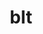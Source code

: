 ---
title: "blt"
layout: cache
categories: [package, v0.22.0]
meta: {"versions": ["0.4.1", "0.5.3", "0.6.2"], "compilers": ["cce@=15.0.1", "gcc@=10.3.0", "gcc@=11.1.0", "gcc@=11.4.0", "gcc@=7.3.1", "gcc@=7.5.0", "gcc@=9.4.0", "oneapi@=2024.0.0"], "oss": ["amzn2", "rhel8", "sle_hpc15", "ubuntu18.04", "ubuntu20.04", "ubuntu22.04"], "platforms": ["linux"], "targets": ["aarch64", "neoverse_n1", "neoverse_v1", "neoverse_v2", "ppc64le", "x86_64_v3", "x86_64_v4", "zen4"], "stacks": ["aws-isc", "aws-isc-aarch64", "data-vis-sdk", "e4s", "e4s-cray-rhel", "e4s-cray-sles", "e4s-neoverse-v2", "e4s-neoverse_v1", "e4s-oneapi", "e4s-power", "e4s-rocm-external", "radiuss", "radiuss-aws", "radiuss-aws-aarch64", "root"], "num_specs": 24, "num_specs_by_stack": {"radiuss-aws-aarch64": 4, "root": 24, "aws-isc-aarch64": 2, "radiuss-aws": 2, "aws-isc": 1, "e4s-cray-rhel": 1, "e4s-cray-sles": 1, "radiuss": 2, "e4s-power": 3, "data-vis-sdk": 2, "e4s-neoverse_v1": 2, "e4s-neoverse-v2": 2, "e4s": 2, "e4s-rocm-external": 2, "e4s-oneapi": 2}}
spec_details: [{"hash": "doqo24rotdodx7b3dpzishvdme42vseb", "compiler": "gcc@=7.3.1", "versions": ["0.5.3"], "os": "amzn2", "platform": "linux", "target": "aarch64", "variants": ["build_system=generic"], "stacks": ["radiuss-aws-aarch64", "root"], "size": "-", "tarball": "https://binaries.spack.io/releases/v0.22.0/build_cache/linux-amzn2-aarch64/gcc-7.3.1/blt-0.5.3/linux-amzn2-aarch64-gcc-7.3.1-blt-0.5.3-doqo24rotdodx7b3dpzishvdme42vseb.spack"}, {"hash": "bmgfzq76oobd6cpo23iwrmwb5uwwcxxv", "compiler": "gcc@=7.3.1", "versions": ["0.6.2"], "os": "amzn2", "platform": "linux", "target": "aarch64", "variants": ["build_system=generic"], "stacks": ["radiuss-aws-aarch64", "root", "aws-isc-aarch64"], "size": "-", "tarball": "https://binaries.spack.io/releases/v0.22.0/build_cache/linux-amzn2-aarch64/gcc-7.3.1/blt-0.6.2/linux-amzn2-aarch64-gcc-7.3.1-blt-0.6.2-bmgfzq76oobd6cpo23iwrmwb5uwwcxxv.spack"}, {"hash": "ovutakik7mmmxc72bxlsawgziqijbdbv", "compiler": "gcc@=7.3.1", "versions": ["0.6.2"], "os": "amzn2", "platform": "linux", "target": "x86_64_v3", "variants": ["build_system=generic"], "stacks": ["radiuss-aws", "root", "aws-isc"], "size": "-", "tarball": "https://binaries.spack.io/releases/v0.22.0/build_cache/linux-amzn2-x86_64_v3/gcc-7.3.1/blt-0.6.2/linux-amzn2-x86_64_v3-gcc-7.3.1-blt-0.6.2-ovutakik7mmmxc72bxlsawgziqijbdbv.spack"}, {"hash": "6ywvpbokygptyqfzugzmicb3z47cz2kw", "compiler": "gcc@=7.3.1", "versions": ["0.5.3"], "os": "amzn2", "platform": "linux", "target": "neoverse_n1", "variants": ["build_system=generic"], "stacks": ["radiuss-aws-aarch64", "root"], "size": "-", "tarball": "https://binaries.spack.io/releases/v0.22.0/build_cache/linux-amzn2-neoverse_n1/gcc-7.3.1/blt-0.5.3/linux-amzn2-neoverse_n1-gcc-7.3.1-blt-0.5.3-6ywvpbokygptyqfzugzmicb3z47cz2kw.spack"}, {"hash": "774xhg36ia2cmxw7wwh44ghmj2li2qy7", "compiler": "gcc@=7.3.1", "versions": ["0.6.2"], "os": "amzn2", "platform": "linux", "target": "neoverse_n1", "variants": ["build_system=generic"], "stacks": ["radiuss-aws-aarch64", "root", "aws-isc-aarch64"], "size": "-", "tarball": "https://binaries.spack.io/releases/v0.22.0/build_cache/linux-amzn2-neoverse_n1/gcc-7.3.1/blt-0.6.2/linux-amzn2-neoverse_n1-gcc-7.3.1-blt-0.6.2-774xhg36ia2cmxw7wwh44ghmj2li2qy7.spack"}, {"hash": "isuzejms6265yojmduqcz7vnaueuxr5v", "compiler": "gcc@=7.3.1", "versions": ["0.5.3"], "os": "amzn2", "platform": "linux", "target": "x86_64_v3", "variants": ["build_system=generic"], "stacks": ["radiuss-aws", "root"], "size": "-", "tarball": "https://binaries.spack.io/releases/v0.22.0/build_cache/linux-amzn2-x86_64_v3/gcc-7.3.1/blt-0.5.3/linux-amzn2-x86_64_v3-gcc-7.3.1-blt-0.5.3-isuzejms6265yojmduqcz7vnaueuxr5v.spack"}, {"hash": "lncotrvazgdagyd5foticvaxahw5pqsm", "compiler": "cce@=15.0.1", "versions": ["0.6.2"], "os": "rhel8", "platform": "linux", "target": "zen4", "variants": ["build_system=generic"], "stacks": ["e4s-cray-rhel", "root"], "size": "-", "tarball": "https://binaries.spack.io/releases/v0.22.0/build_cache/linux-rhel8-zen4/cce-15.0.1/blt-0.6.2/linux-rhel8-zen4-cce-15.0.1-blt-0.6.2-lncotrvazgdagyd5foticvaxahw5pqsm.spack"}, {"hash": "hdamdzxxccy3wdcjcdnos6txxwufr5sz", "compiler": "gcc@=10.3.0", "versions": ["0.6.2"], "os": "sle_hpc15", "platform": "linux", "target": "x86_64_v4", "variants": ["build_system=generic"], "stacks": ["e4s-cray-sles", "root"], "size": "-", "tarball": "https://binaries.spack.io/releases/v0.22.0/build_cache/linux-sle_hpc15-x86_64_v4/gcc-10.3.0/blt-0.6.2/linux-sle_hpc15-x86_64_v4-gcc-10.3.0-blt-0.6.2-hdamdzxxccy3wdcjcdnos6txxwufr5sz.spack"}, {"hash": "mrjqvlazfqpopq7m2vdqyj3loumcaqvh", "compiler": "gcc@=7.5.0", "versions": ["0.5.3"], "os": "ubuntu18.04", "platform": "linux", "target": "x86_64_v3", "variants": ["build_system=generic"], "stacks": ["radiuss", "root"], "size": "-", "tarball": "https://binaries.spack.io/releases/v0.22.0/build_cache/linux-ubuntu18.04-x86_64_v3/gcc-7.5.0/blt-0.5.3/linux-ubuntu18.04-x86_64_v3-gcc-7.5.0-blt-0.5.3-mrjqvlazfqpopq7m2vdqyj3loumcaqvh.spack"}, {"hash": "32rrzlxtuldyt6owcd3efi5cib726xkr", "compiler": "gcc@=7.5.0", "versions": ["0.6.2"], "os": "ubuntu18.04", "platform": "linux", "target": "x86_64_v3", "variants": ["build_system=generic"], "stacks": ["radiuss", "root"], "size": "-", "tarball": "https://binaries.spack.io/releases/v0.22.0/build_cache/linux-ubuntu18.04-x86_64_v3/gcc-7.5.0/blt-0.6.2/linux-ubuntu18.04-x86_64_v3-gcc-7.5.0-blt-0.6.2-32rrzlxtuldyt6owcd3efi5cib726xkr.spack"}, {"hash": "wr2iudkfc5crebnlnsazl2s7okvzj3wj", "compiler": "gcc@=9.4.0", "versions": ["0.5.3"], "os": "ubuntu20.04", "platform": "linux", "target": "ppc64le", "variants": ["build_system=generic"], "stacks": ["e4s-power", "root"], "size": "-", "tarball": "https://binaries.spack.io/releases/v0.22.0/build_cache/linux-ubuntu20.04-ppc64le/gcc-9.4.0/blt-0.5.3/linux-ubuntu20.04-ppc64le-gcc-9.4.0-blt-0.5.3-wr2iudkfc5crebnlnsazl2s7okvzj3wj.spack"}, {"hash": "ime5wze3p3cw7fzkfrnx4sm5erhzh2gr", "compiler": "gcc@=9.4.0", "versions": ["0.6.2"], "os": "ubuntu20.04", "platform": "linux", "target": "ppc64le", "variants": ["build_system=generic"], "stacks": ["e4s-power", "root"], "size": "-", "tarball": "https://binaries.spack.io/releases/v0.22.0/build_cache/linux-ubuntu20.04-ppc64le/gcc-9.4.0/blt-0.6.2/linux-ubuntu20.04-ppc64le-gcc-9.4.0-blt-0.6.2-ime5wze3p3cw7fzkfrnx4sm5erhzh2gr.spack"}, {"hash": "vlw4z6waaesjczyewpcsgoqypp7x3wqb", "compiler": "gcc@=9.4.0", "versions": ["0.4.1"], "os": "ubuntu20.04", "platform": "linux", "target": "ppc64le", "variants": ["build_system=generic"], "stacks": ["e4s-power", "root"], "size": "-", "tarball": "https://binaries.spack.io/releases/v0.22.0/build_cache/linux-ubuntu20.04-ppc64le/gcc-9.4.0/blt-0.4.1/linux-ubuntu20.04-ppc64le-gcc-9.4.0-blt-0.4.1-vlw4z6waaesjczyewpcsgoqypp7x3wqb.spack"}, {"hash": "zuhgemaribxwblu5c4q54o5qzxvdwrz6", "compiler": "gcc@=11.1.0", "versions": ["0.4.1"], "os": "ubuntu20.04", "platform": "linux", "target": "x86_64_v3", "variants": ["build_system=generic"], "stacks": ["data-vis-sdk", "root"], "size": "-", "tarball": "https://binaries.spack.io/releases/v0.22.0/build_cache/linux-ubuntu20.04-x86_64_v3/gcc-11.1.0/blt-0.4.1/linux-ubuntu20.04-x86_64_v3-gcc-11.1.0-blt-0.4.1-zuhgemaribxwblu5c4q54o5qzxvdwrz6.spack"}, {"hash": "6oaqzdfl6urh62cd5jfhidpu72lvmmuw", "compiler": "gcc@=11.1.0", "versions": ["0.4.1"], "os": "ubuntu20.04", "platform": "linux", "target": "x86_64_v3", "variants": ["build_system=generic"], "stacks": ["data-vis-sdk", "root"], "size": "-", "tarball": "https://binaries.spack.io/releases/v0.22.0/build_cache/linux-ubuntu20.04-x86_64_v3/gcc-11.1.0/blt-0.4.1/linux-ubuntu20.04-x86_64_v3-gcc-11.1.0-blt-0.4.1-6oaqzdfl6urh62cd5jfhidpu72lvmmuw.spack"}, {"hash": "7amrffznxtgyoszpwf2tcmyvmnlg52zy", "compiler": "gcc@=11.4.0", "versions": ["0.6.2"], "os": "ubuntu22.04", "platform": "linux", "target": "neoverse_v1", "variants": ["build_system=generic"], "stacks": ["e4s-neoverse_v1", "root"], "size": "-", "tarball": "https://binaries.spack.io/releases/v0.22.0/build_cache/linux-ubuntu22.04-neoverse_v1/gcc-11.4.0/blt-0.6.2/linux-ubuntu22.04-neoverse_v1-gcc-11.4.0-blt-0.6.2-7amrffznxtgyoszpwf2tcmyvmnlg52zy.spack"}, {"hash": "2wiyd6q3nrhvonc7efaixsxryjlqp56z", "compiler": "gcc@=11.4.0", "versions": ["0.5.3"], "os": "ubuntu22.04", "platform": "linux", "target": "neoverse_v1", "variants": ["build_system=generic"], "stacks": ["e4s-neoverse_v1", "root"], "size": "-", "tarball": "https://binaries.spack.io/releases/v0.22.0/build_cache/linux-ubuntu22.04-neoverse_v1/gcc-11.4.0/blt-0.5.3/linux-ubuntu22.04-neoverse_v1-gcc-11.4.0-blt-0.5.3-2wiyd6q3nrhvonc7efaixsxryjlqp56z.spack"}, {"hash": "peg2ba6v77rcuu3byua76fhg2e3w3zhr", "compiler": "gcc@=11.4.0", "versions": ["0.6.2"], "os": "ubuntu22.04", "platform": "linux", "target": "neoverse_v2", "variants": ["build_system=generic"], "stacks": ["e4s-neoverse-v2", "root"], "size": "-", "tarball": "https://binaries.spack.io/releases/v0.22.0/build_cache/linux-ubuntu22.04-neoverse_v2/gcc-11.4.0/blt-0.6.2/linux-ubuntu22.04-neoverse_v2-gcc-11.4.0-blt-0.6.2-peg2ba6v77rcuu3byua76fhg2e3w3zhr.spack"}, {"hash": "oyoupctvnfoqyrdzgjs75elba7sru5x6", "compiler": "gcc@=11.4.0", "versions": ["0.5.3"], "os": "ubuntu22.04", "platform": "linux", "target": "neoverse_v2", "variants": ["build_system=generic"], "stacks": ["e4s-neoverse-v2", "root"], "size": "-", "tarball": "https://binaries.spack.io/releases/v0.22.0/build_cache/linux-ubuntu22.04-neoverse_v2/gcc-11.4.0/blt-0.5.3/linux-ubuntu22.04-neoverse_v2-gcc-11.4.0-blt-0.5.3-oyoupctvnfoqyrdzgjs75elba7sru5x6.spack"}, {"hash": "psw7rkvdkdubwckefyw3tzwy7pjedq4s", "compiler": "gcc@=11.4.0", "versions": ["0.5.3"], "os": "ubuntu22.04", "platform": "linux", "target": "x86_64_v3", "variants": ["build_system=generic"], "stacks": ["e4s", "root"], "size": "-", "tarball": "https://binaries.spack.io/releases/v0.22.0/build_cache/linux-ubuntu22.04-x86_64_v3/gcc-11.4.0/blt-0.5.3/linux-ubuntu22.04-x86_64_v3-gcc-11.4.0-blt-0.5.3-psw7rkvdkdubwckefyw3tzwy7pjedq4s.spack"}, {"hash": "6vvpuyrpbvs6tdqnycmktihxuvwqheov", "compiler": "gcc@=11.4.0", "versions": ["0.4.1"], "os": "ubuntu22.04", "platform": "linux", "target": "x86_64_v3", "variants": ["build_system=generic"], "stacks": ["e4s-rocm-external", "root"], "size": "-", "tarball": "https://binaries.spack.io/releases/v0.22.0/build_cache/linux-ubuntu22.04-x86_64_v3/gcc-11.4.0/blt-0.4.1/linux-ubuntu22.04-x86_64_v3-gcc-11.4.0-blt-0.4.1-6vvpuyrpbvs6tdqnycmktihxuvwqheov.spack"}, {"hash": "kxabewmfe3dgpwgfaew7paxo5n2bfjtq", "compiler": "gcc@=11.4.0", "versions": ["0.6.2"], "os": "ubuntu22.04", "platform": "linux", "target": "x86_64_v3", "variants": ["build_system=generic"], "stacks": ["e4s-rocm-external", "e4s", "root"], "size": "-", "tarball": "https://binaries.spack.io/releases/v0.22.0/build_cache/linux-ubuntu22.04-x86_64_v3/gcc-11.4.0/blt-0.6.2/linux-ubuntu22.04-x86_64_v3-gcc-11.4.0-blt-0.6.2-kxabewmfe3dgpwgfaew7paxo5n2bfjtq.spack"}, {"hash": "dmwu7tf5debvcdybea546z6otbidq2ze", "compiler": "oneapi@=2024.0.0", "versions": ["0.5.3"], "os": "ubuntu22.04", "platform": "linux", "target": "x86_64_v3", "variants": ["build_system=generic"], "stacks": ["e4s-oneapi", "root"], "size": "-", "tarball": "https://binaries.spack.io/releases/v0.22.0/build_cache/linux-ubuntu22.04-x86_64_v3/oneapi-2024.0.0/blt-0.5.3/linux-ubuntu22.04-x86_64_v3-oneapi-2024.0.0-blt-0.5.3-dmwu7tf5debvcdybea546z6otbidq2ze.spack"}, {"hash": "2xzgm7bjsz4rtzmo3nnfqbx6xvwqn5ts", "compiler": "oneapi@=2024.0.0", "versions": ["0.6.2"], "os": "ubuntu22.04", "platform": "linux", "target": "x86_64_v3", "variants": ["build_system=generic"], "stacks": ["e4s-oneapi", "root"], "size": "-", "tarball": "https://binaries.spack.io/releases/v0.22.0/build_cache/linux-ubuntu22.04-x86_64_v3/oneapi-2024.0.0/blt-0.6.2/linux-ubuntu22.04-x86_64_v3-oneapi-2024.0.0-blt-0.6.2-2xzgm7bjsz4rtzmo3nnfqbx6xvwqn5ts.spack"}]
---